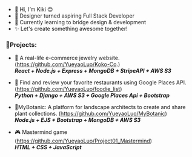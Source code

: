 - 👋 Hi, I’m Kiki :blush:
- 🎨 Designer turned aspiring Full Stack Developer
- 🌱 Currently learning to bridge design & development
- ✨ Let's create something awesome together!

### :eyes:Projects:
- :gem: A real-life e-commerce jewelry website. (https://github.com/YueyaoLuo/Koko-Co.)  
  ***React + Node.js + Express + MongoDB + StripeAPI + AWS S3***
  
- :fork_and_knife: Find and review your favorite restaurants using Google Places API. (https://github.com/YueyaoLuo/foodie_list)  
  ***Python + Django + AWS S3 + Google Places Api + Bootstrap***
  
- :herb:MyBotanic: A platform for landscape architects to create and share plant collections. (https://github.com/YueyaoLuo/MyBotanic)  
  ***Node.js + EJS + Bootstrap + MongoDB + AWS S3***

- :video_game: Mastermind game (https://github.com/YueyaoLuo/Project01_Mastermind)  
  ***HTML + CSS + JavaScript***
